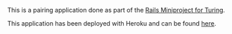 This is a pairing application done as part of the [Rails Miniproject for Turing](http://backend.turing.io/module2/projects/mini-project).

This application has been deployed with Heroku and can be found [here](https://pearing-pairing.herokuapp.com).
